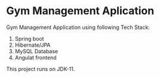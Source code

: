 # Gym Management Aplication 

Gym Management Application using following Tech Stack:
1. Spring boot
2. Hibernate/JPA
3. MySQL Database
4. Angulat frontend

This project runs on JDK-11. 
